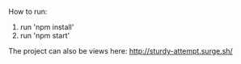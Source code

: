 How to run:
1) run 'npm install' 
2) run 'npm start'

The project can also be views here: http://sturdy-attempt.surge.sh/

